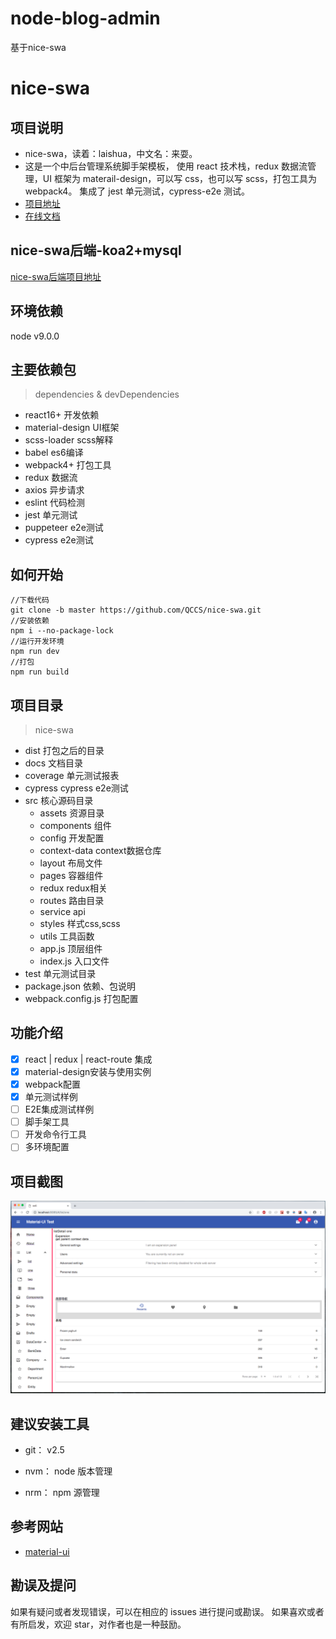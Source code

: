 # node-blog-admin
基于nice-swa
# nice-swa
## 项目说明
- nice-swa，读着：laishua，中文名：来耍。
- 这是一个中后台管理系统脚手架模板，
使用 react 技术栈，redux 数据流管理，UI 框架为 materail-design，可以写 css，也可以写 scss，打包工具为webpack4。
集成了 jest 单元测试，cypress-e2e 测试。
- [项目地址](https://github.com/QCCS/nice-swa)
- [在线文档](https://qccs.github.io/nice-swa/docs/#/)

## nice-swa后端-koa2+mysql
[nice-swa后端项目地址](https://github.com/QCCS/nice-swa-s)

## 环境依赖
node v9.0.0

## 主要依赖包
> dependencies & devDependencies
- react16+ 开发依赖
- material-design UI框架
- scss-loader scss解释
- babel es6编译
- webpack4+ 打包工具
- redux 数据流
- axios 异步请求
- eslint 代码检测
- jest 单元测试
- puppeteer e2e测试
- cypress e2e测试

## 如何开始
```
//下载代码
git clone -b master https://github.com/QCCS/nice-swa.git
//安装依赖
npm i --no-package-lock
//运行开发环境
npm run dev
//打包
npm run build
```

## 项目目录
> nice-swa 
- dist 打包之后的目录
- docs 文档目录
- coverage 单元测试报表
- cypress cypress e2e测试
- src 核心源码目录
    - assets 资源目录
    - components 组件
    - config 开发配置
    - context-data context数据仓库
    - layout 布局文件
    - pages 容器组件
    - redux redux相关
    - routes 路由目录
    - service api
    - styles 样式css,scss
    - utils 工具函数
    - app.js 顶层组件
    - index.js 入口文件
- test 单元测试目录
- package.json 依赖、包说明
- webpack.config.js 打包配置

## 功能介绍
+ [x] react | redux | react-route 集成
+ [x] material-design安装与使用实例
+ [x] webpack配置
+ [x] 单元测试样例
+ [ ] E2E集成测试样例
+ [ ] 脚手架工具
+ [ ] 开发命令行工具
+ [ ] 多环境配置

## 项目截图
![](https://github.com/QCCS/nice-swa/blob/master/docs/imgs/nice-swa.png)
## 建议安装工具

- git：
v2.5

- nvm： 
node 版本管理

- nrm：
npm 源管理

## 参考网站
- [material-ui](https://material-ui.com/)

## 勘误及提问
如果有疑问或者发现错误，可以在相应的 issues 进行提问或勘误。
如果喜欢或者有所启发，欢迎 star，对作者也是一种鼓励。
